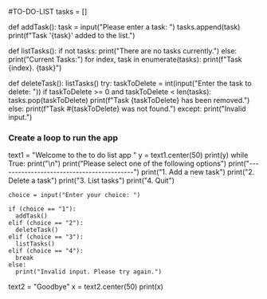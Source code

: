 #TO-DO-LIST
tasks = []


def addTask():
  task = input("Please enter a task: ")
  tasks.append(task)
  print(f"Task '{task}' added to the list.")


def listTasks():
  if not tasks:
    print("There are no tasks currently.")
  else:
    print("Current Tasks:")
    for index, task in enumerate(tasks):
      print(f"Task {index}. {task}")


def deleteTask():
   listTasks()
   try:
     taskToDelete = int(input("Enter the task to delete: "))
     if taskToDelete >= 0 and taskToDelete < len(tasks):
      tasks.pop(taskToDelete)
      print(f"Task {taskToDelete} has been removed.")
     else:
      print(f"Task #{taskToDelete} was not found.")
   except:
    print("Invalid input.")



  ### Create a loop to run the app
text1 = "Welcome to the to do list app "
y = text1.center(50)
print(y)
while True:
    print("\n")
    print("Please select one of the following options")
    print("------------------------------------------")
    print("1. Add a new task")
    print("2. Delete a task")
    print("3. List tasks")
    print("4. Quit")

    choice = input("Enter your choice: ")

    if (choice == "1"):
      addTask()
    elif (choice == "2"):
      deleteTask()
    elif (choice == "3"):
      listTasks()
    elif (choice == "4"):
      break
    else:
      print("Invalid input. Please try again.")

text2 = "Goodbye"
x = text2.center(50)
print(x)


  

